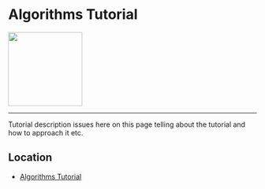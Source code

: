 # Algorithms Tutorial

<img src="./algorithms-logo.svg" height=150 />

---

Tutorial description issues here on this page telling about the tutorial and how to approach it etc.

## Location

- [Algorithms Tutorial]()
